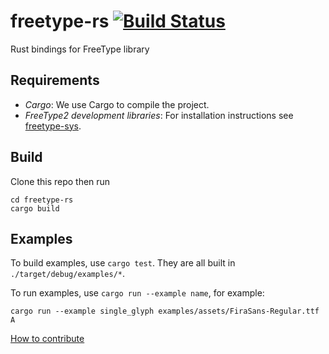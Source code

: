 # freetype-rs [![Build Status](https://travis-ci.org/PistonDevelopers/freetype-rs.svg?branch=master)](https://travis-ci.org/PistonDevelopers/freetype-rs)

Rust bindings for FreeType library

## Requirements

  * *Cargo*: We use Cargo to compile the project.
  * *FreeType2 development libraries*: For installation instructions see
    [freetype-sys](https://github.com/PistonDevelopers/freetype-sys).

## Build

Clone this repo then run
```
cd freetype-rs
cargo build
```

## Examples

To build examples, use `cargo test`. They are all built in `./target/debug/examples/*`.

To run examples, use `cargo run --example name`, for example:
```
cargo run --example single_glyph examples/assets/FiraSans-Regular.ttf A
```

[How to contribute](https://github.com/PistonDevelopers/piston/blob/master/CONTRIBUTING.md)
